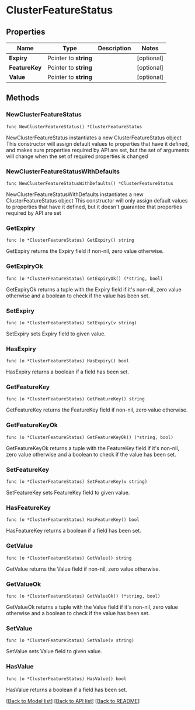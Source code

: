 # ClusterFeatureStatus

## Properties

Name | Type | Description | Notes
------------ | ------------- | ------------- | -------------
**Expiry** | Pointer to **string** |  | [optional] 
**FeatureKey** | Pointer to **string** |  | [optional] 
**Value** | Pointer to **string** |  | [optional] 

## Methods

### NewClusterFeatureStatus

`func NewClusterFeatureStatus() *ClusterFeatureStatus`

NewClusterFeatureStatus instantiates a new ClusterFeatureStatus object
This constructor will assign default values to properties that have it defined,
and makes sure properties required by API are set, but the set of arguments
will change when the set of required properties is changed

### NewClusterFeatureStatusWithDefaults

`func NewClusterFeatureStatusWithDefaults() *ClusterFeatureStatus`

NewClusterFeatureStatusWithDefaults instantiates a new ClusterFeatureStatus object
This constructor will only assign default values to properties that have it defined,
but it doesn't guarantee that properties required by API are set

### GetExpiry

`func (o *ClusterFeatureStatus) GetExpiry() string`

GetExpiry returns the Expiry field if non-nil, zero value otherwise.

### GetExpiryOk

`func (o *ClusterFeatureStatus) GetExpiryOk() (*string, bool)`

GetExpiryOk returns a tuple with the Expiry field if it's non-nil, zero value otherwise
and a boolean to check if the value has been set.

### SetExpiry

`func (o *ClusterFeatureStatus) SetExpiry(v string)`

SetExpiry sets Expiry field to given value.

### HasExpiry

`func (o *ClusterFeatureStatus) HasExpiry() bool`

HasExpiry returns a boolean if a field has been set.

### GetFeatureKey

`func (o *ClusterFeatureStatus) GetFeatureKey() string`

GetFeatureKey returns the FeatureKey field if non-nil, zero value otherwise.

### GetFeatureKeyOk

`func (o *ClusterFeatureStatus) GetFeatureKeyOk() (*string, bool)`

GetFeatureKeyOk returns a tuple with the FeatureKey field if it's non-nil, zero value otherwise
and a boolean to check if the value has been set.

### SetFeatureKey

`func (o *ClusterFeatureStatus) SetFeatureKey(v string)`

SetFeatureKey sets FeatureKey field to given value.

### HasFeatureKey

`func (o *ClusterFeatureStatus) HasFeatureKey() bool`

HasFeatureKey returns a boolean if a field has been set.

### GetValue

`func (o *ClusterFeatureStatus) GetValue() string`

GetValue returns the Value field if non-nil, zero value otherwise.

### GetValueOk

`func (o *ClusterFeatureStatus) GetValueOk() (*string, bool)`

GetValueOk returns a tuple with the Value field if it's non-nil, zero value otherwise
and a boolean to check if the value has been set.

### SetValue

`func (o *ClusterFeatureStatus) SetValue(v string)`

SetValue sets Value field to given value.

### HasValue

`func (o *ClusterFeatureStatus) HasValue() bool`

HasValue returns a boolean if a field has been set.


[[Back to Model list]](../README.md#documentation-for-models) [[Back to API list]](../README.md#documentation-for-api-endpoints) [[Back to README]](../README.md)


